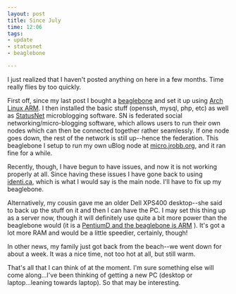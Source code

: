 ```yaml
---
layout: post
title: Since July
time: 12:06
tags: 
- update
- statusnet
- beaglebone

---
```


I just realized that I haven't posted anything on here in a few months.  Time really flies by too quickly.

First off, since my last post I bought a [beaglebone](http://beagleboard.org/bone) and set it up using [Arch Linux ARM](http://archlinuxarm.org/).
I then installed the basic stuff (openssh, mysql, php, etc) as well as [StatusNet](http://status.net/) microblogging software.  SN is federated social networking/micro-blogging software, which allows users to run their own nodes which can then be connected together rather seamlessly.  If one node goes down, the rest of the network is still up--hence the federation.
This beaglebone I setup to run my own uBlog node at [micro.jrobb.org](http://micro.jrobb.org), and it ran fine for a while.

Recently, though, I have begun to have issues, and now it is not working properly at all.  Since having these issues I have gone back to using [identi.ca](https://identi.ca), which is what I would say is the main node.
I'll have to fix up my beaglebone.

Alternatively, my cousin gave me an older Dell XPS400 desktop--she said to back up the stuff on it and then I can have the PC.
I may set this thing up as a server now, though it will definitely use quite a bit more power than the beaglebone would (it is a [PentiumD and the beaglebone is ARM](http://en.wikipedia.org/wiki/List_of_CPU_power_dissipation) ).  It's got a lot more RAM and would be a little speedier, certainly, though!

In other news, my family just got back from the beach--we went down for about a week.  It was a nice time, not too hot at all, but still warm.

That's all that I can think of at the moment.  I'm sure something else will come along...I've been thinking of getting a new PC (desktop or laptop...leaning towards laptop).  So that may be interesting.
